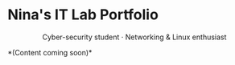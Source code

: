 # Nina's IT Lab Portfolio
<p align="center">
  Cyber-security student · Networking & Linux enthusiast
</p>
*(Content coming soon)*
